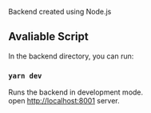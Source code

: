 Backend created using Node.js

## Avaliable Script

In the backend directory, you can run:

### `yarn dev`

Runs the backend in development mode.<br />
open [http://localhost:8001](http://localhost:8001) server.